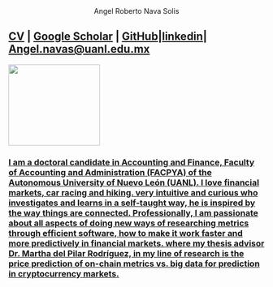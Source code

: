 <center>Angel Roberto Nava Solis</center>
<body>
<div class='title'></h1></div>
<div class='subtitle'><h2><a href='https://drive.google.com/file/d/1_0iS-HBJ11Gx4K6I_klwnuaIPihwRCqY/view?usp=sharing',download='CV ANGEL-ROBERTO-NAVA'>CV</a> | <a href='https://scholar.google.co.uk/citations?view_op=search_authors&mauthors=author:%22Angel+Roberto+Nava-Solis%22&hl=en&oi=ao'>Google Scholar</a> | <a href='https://github.com/navix85'>GitHub</a>|<a href='https://www.linkedin.com/in/angel-roberto-nava-solis-91581543'>linkedin</a>| <a href='mailto:angel.navas@uanl.edu.mx'> Angel.navas@uanl.edu.mx </h2></div>
<div class="hbar"></div>
<div class="profile">
<div class="profile-left">
<left><img src="https://media-exp1.licdn.com/dms/image/C5603AQGLFk7j-NShnA/profile-displayphoto-shrink_800_800/0/1564516154383?e=1658966400&v=beta&t=2TjqSk6QnKqhMWf50NxBh96Fi_50S1OqOPw7qh48EKI"
width="180"
height="160"></left>
<h3>I am a doctoral candidate in Accounting and Finance, 
Faculty of Accounting and Administration (FACPYA) of
the Autonomous University of Nuevo León (UANL). 
I love financial markets, car racing and hiking.
very intuitive and curious who investigates and 
learns in a self-taught way, he is inspired by 
the way things are connected. Professionally, 
I am passionate about all aspects of doing new
ways of researching metrics through efficient 
software, how to make it work faster and more 
predictively in financial markets. where my 
thesis advisor Dr. Martha del Pilar Rodríguez, 
in my line of research is the price prediction 
of on-chain metrics vs. big data for prediction 
in cryptocurrency markets.</h3>

